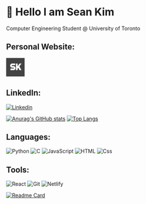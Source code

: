 # 👋 Hello I am Sean Kim

Computer Engineering Student @ University of Toronto

## **Personal Website:** ##
<a href="https://www.skim1601.com/">
  <img
    alt="SK"
    src="SK-logo.png"
    width=50rem
  />
</a><br/>

## **LinkedIn:** ##
<a href="https://www.linkedin.com/in/sean-kim-752685212/">
  <img
    alt="Linkedin"
    src="https://img.shields.io/badge/linkedin-0077B5?logo=linkedin&logoColor=white&style=for-the-badge"
  />
</a><br/>

[![Anurag's GitHub stats](https://github-readme-stats.vercel.app/api?username=skim1601&theme=vision-friendly-dark&card_width=700)](https://github.com/anuraghazra/github-readme-stats)
[![Top Langs](https://github-readme-stats.vercel.app/api/top-langs/?username=skim1601&layout=compact&theme=vision-friendly-dark&card_width=700&langs_count=10)](https://github.com/anuraghazra/github-readme-stats)

## **Languages:** ##
<img alt="Python" src="https://img.shields.io/badge/python-3670A0?style=for-the-badge&logo=python&logoColor=ffdd54" />
<img alt="C" src="https://img.shields.io/badge/c-%2300599C.svg?style=for-the-badge&logo=c&logoColor=white" />
<img alt="JavaScript" src="https://img.shields.io/badge/JavaScript-F7DF1E?logo=javascript&logoColor=white&style=for-the-badge" />
<img alt="HTML" src="https://img.shields.io/badge/html5-%23E34F26.svg?style=for-the-badge&logo=html5&logoColor=white" />
<img alt="Css" src="https://img.shields.io/badge/css3-%231572B6.svg?style=for-the-badge&logo=css3&logoColor=white" />

## **Tools:** ##
<img alt="React" src="https://img.shields.io/badge/react-%2320232a.svg?style=for-the-badge&logo=react&logoColor=%2361DAFB" />
<img alt="Git" src="https://img.shields.io/badge/git-%23F05033.svg?style=for-the-badge&logo=git&logoColor=white" />
<img alt="Netlify" src="https://img.shields.io/badge/netlify-%23000000.svg?style=for-the-badge&logo=netlify&logoColor=#00C7B7" /><br/>

[![Readme Card](https://github-readme-stats.vercel.app/api/pin/?username=skim1601&repo=sean-kim-website&theme=vision-friendly-dark&card_width=700)](https://github.com/skim1601/sean-kim-website)
